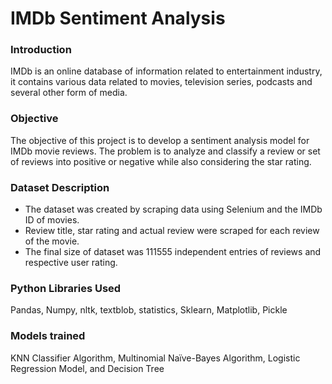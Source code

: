 # IMDb Sentiment Analysis

### Introduction
IMDb is an online database of information related to entertainment industry, it contains various data related to movies, television series, podcasts and several other form of media.
### Objective
The objective of this project is to develop a sentiment analysis model for IMDb movie reviews. The problem is to analyze and classify a review or set of reviews into positive or negative while also considering the star rating.
### Dataset Description
- The dataset was created by scraping data using Selenium and the IMDb ID of movies.
- Review title, star rating and actual review were scraped for each review of the movie.
- The final size of dataset was 111555 independent entries of reviews and respective user rating.
### Python Libraries Used
Pandas, Numpy, nltk, textblob, statistics, Sklearn, Matplotlib, Pickle
### Models trained
KNN Classifier Algorithm, Multinomial Naïve-Bayes Algorithm, Logistic Regression Model, and Decision Tree

